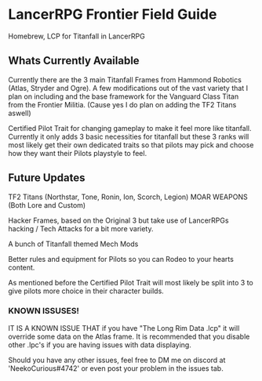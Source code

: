 # LancerRPG Frontier Field Guide
Homebrew, LCP for Titanfall in LancerRPG

## Whats Currently Available

Currently there are the 3 main Titanfall Frames from Hammond Robotics (Atlas, Stryder and Ogre).
A few modifications out of the vast variety that I plan on including
and the base framework for the Vanguard Class Titan from the Frontier Militia. (Cause yes I do plan on adding the TF2 Titans aswell)

Certified Pilot Trait for changing gameplay to make it feel more like titanfall. Currently it only adds 3 basic necessities for titanfall but these 3 ranks will most likely get their own dedicated traits so that pilots may pick and choose how they want their Pilots playstyle to feel.

## Future Updates

TF2 Titans (Northstar, Tone, Ronin, Ion, Scorch, Legion)
MOAR WEAPONS (Both Lore and Custom)

Hacker Frames, based on the Original 3 but take use of LancerRPGs hacking / Tech Attacks for a bit more variety.

A bunch of Titanfall themed Mech Mods

Better rules and equipment for Pilots so you can Rodeo to your hearts content.

As mentioned before the Certified Pilot Trait will most likely be split into 3 to give pilots more choice in their character builds.

### KNOWN ISSUSES!

IT IS A KNOWN ISSUE THAT if you have "The Long Rim Data .lcp" it will override some data on the Atlas frame. It is recommended that you disable other .lpc's if you are having issues with data displaying.

Should you have any other issues, feel free to DM me on discord at 'NeekoCurious#4742' or even post your problem in the issues tab.
